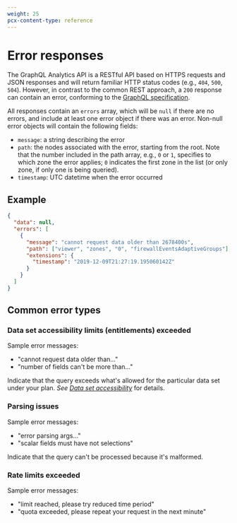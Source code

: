 ```yaml
---
weight: 25
pcx-content-type: reference
---
```


# Error responses

The GraphQL Analytics API is a RESTful API based on HTTPS requests and JSON responses and will return familiar HTTP status codes (e.g., `404`, `500`, `504`). However, in contrast to the common REST approach, a `200` response can contain an error, conforming to the [GraphQL specification](https://graphql.github.io/graphql-spec/June2018/#sec-Errors).

All responses contain an `errors` array, which will be `null` if there are no errors, and include at least one error object if there was an error. Non-null error objects will contain the following fields:

- `message`: a string describing the error
- `path`: the nodes associated with the error, starting from the root. Note that the number included in the path array, e.g., `0` or `1`, specifies to which zone the error applies; `0` indicates the first zone in the list (or only zone, if only one is being queried).
- `timestamp`: UTC datetime when the error occurred

## Example

```json
{
  "data": null,
  "errors": [
    {
      "message": "cannot request data older than 2678400s",
      "path": ["viewer", "zones", "0", "firewallEventsAdaptiveGroups"],
      "extensions": {
        "timestamp": "2019-12-09T21:27:19.195060142Z"
      }
    }
  ]
}
```

## Common error types

### Data set accessibility limits (entitlements) exceeded

Sample error messages:

- "cannot request data older than..."
- "number of fields can't be more than..."

Indicate that the query exceeds what's allowed for the particular data set under your plan. _See [Data set accessibility](/graphql-api/limits/#data-set-accessibility)_ for details.

### Parsing issues

Sample error messages:

- "error parsing args..."
- "scalar fields must have not selections"

Indicate that the query can't be processed because it's malformed.

### Rate limits exceeded

Sample error messages:

- "limit reached, please try reduced time period"
- "quota exceeded, please repeat your request in the next minute"
